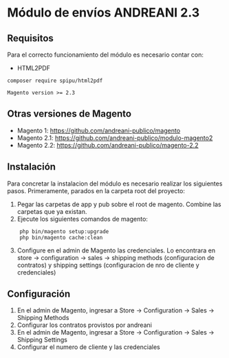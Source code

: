 # Módulo de envíos ANDREANI 2.3

## Requisitos

Para el correcto funcionamiento del módulo es necesario contar con:

- HTML2PDF

```
composer require spipu/html2pdf
```

```
Magento version >= 2.3 
```

## Otras versiones de Magento

  - Magento 1:  https://github.com/andreani-publico/magento
  - Magento 2.1:  https://github.com/andreani-publico/modulo-magento2
  - Magento 2.2:  https://github.com/andreani-publico/magento-2.2
  
  
## Instalación

Para concretar la instalacion del módulo es necesario realizar los siguientes pasos. Primeramente, parados en la carpeta root del proyecto:

1. Pegar las carpetas de app y pub sobre el root de magento. Combine las carpetas que ya existan.
2. Ejecute los siguientes comandos de magento:
```
	php bin/magento setup:upgrade
	php bin/magento cache:clean
```
3. Configure en el admin de Magento las credenciales. Lo encontrara en store -> configuration -> sales -> shipping methods (configuracion de contratos) y shipping settings (configuracion de nro de cliente y credenciales)



## Configuración

1. En el admin de Magento, ingresar a Store -> Configuration -> Sales -> Shipping Methods
2. Configurar los contratos provistos por andreani 
3. En el admin de Magento, ingresar a Store -> Configuration -> Sales -> Shipping Settings
4. Configurar el numero de cliente y las credenciales
